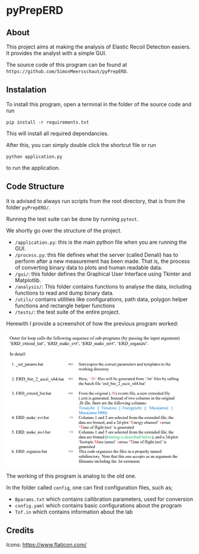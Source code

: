 ﻿# pyPrepERD

## About

This project aims at making the analysis of Elastic Recoil Detection easiers.
It provides the analyst with a simple GUI.

The source code of this program can be found at `https://github.com/SimonMeersschaut/pyPrepERD`.

## Instalation

To install this program, open a terminal in the folder of the source code and run 
```
pip install -r requirements.txt
```
This will install all required dependancies.

After this, you can simply double click the shortcut file or run
```
python application.py
```
to run the application.

## Code Structure

It is advised to always run scripts from the root directory, that is from the folder `pyPrepERD/`.

Running the test suite can be done by running `pytest`.

We shortly go over the structure of the project.

- `/application.py`: this is the main python file when you are running the GUI.
- `/process.py`: this file defines what the server (called Denali) has to perform after a new measurement has been made.
That is, the process of converting binary data to plots and human readable data.
- `/gui/`: this folder defines the Graphical User Interface using Tkinter and Matplotlib.
- `/analysis/`: This folder contains functions to analyse the data, including functions to read and dump binary data.
- `/utils/` contains utilities like configurations, path data, polygon helper functions and rectangle helper functions 
- `/tests/`: the test suite of the entire project.

Herewith I provide a screenshot of how the previous program worked:

![Screenshot KB_ERD](Documentation/screenshot_doc.png)

The working of this program is analog to the old one.

In the folder called `config`, one can find configuration files, such as;
- `Bparams.txt` which contains callibration parameters, used for conversion
- `config.yaml` which contains basic configurations about the program
- `Tof.in` which contains information about the lab

## Credits


Icons: https://www.flaticon.com/
